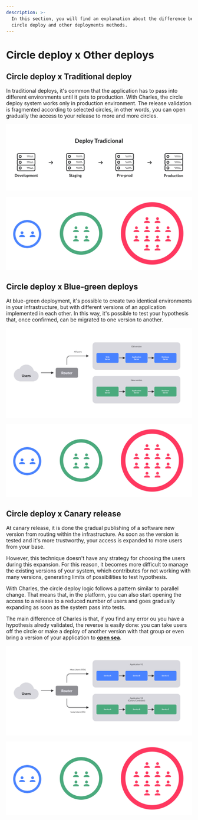 ```yaml
---
description: >-
  In this section, you will find an explanation about the difference between
  circle deploy and other deployments methods.
---
```


# Circle deploy x Other deploys

## Circle deploy x Traditional deploy

In traditional deploys, it's common that the application has to pass into different environments until it gets to production. With Charles, the circle deploy system works only in production environment. The release validation is fragmented according to selected circles, in other words, you can open gradually the access to your release to more and more circles. 

![Process of traditional deploy ](../.gitbook/assets/deploy-tradicional.png)

![Process of circle deploy](../.gitbook/assets/deploy_em_circulos%20%283%29.png)



## Circle deploy x Blue-green deploys

At blue-green deployment, it's possible to create two identical environments in your infrastructure, but with different versions of an application implemented in each other. In this way, it's possible to test your hypothesis that, once confirmed, can be migrated to one version to another. 

![Process of blue-green deploy](../.gitbook/assets/blue_green%20%281%29.png)



![Process of circle deploy](../.gitbook/assets/deploy_em_circulos%20%281%29.png)

## Circle deploy x Canary release 

At canary release, it is done the gradual publishing of a software new version from routing within the infrastructure. As soon as the version is tested and it's more trustworthy, your access is expanded to more users from your base. 

However, this technique doesn't have any strategy for choosing the users during this expansion. For this reason, it becomes more difficult to manage the existing versions of your system, which contributes for not working with many versions, generating limits of possibilities to test hypothesis. 

With Charles, the circle deploy logic follows a pattern similar to parallel change. That means that, in the platform, you can also start opening the access to a release to a reduced number of users and goes gradually expanding as soon as the system pass into tests.  

The main difference of Charles is that, if you find any error ou you have a hypothesis alredy validated, the reverse is easily done: you can take users off the circle or make a deploy of another version with that group or even bring a version of your application to [**open sea**](https://docs.charlescd.io/v/v0.2.1-en/key-concepts#open-sea). 

![Process of Canary Release](../.gitbook/assets/deploy_em_circulos_x_canary_releases.png)

![Process of circle deploy](../.gitbook/assets/deploy_em_circulos.png)



